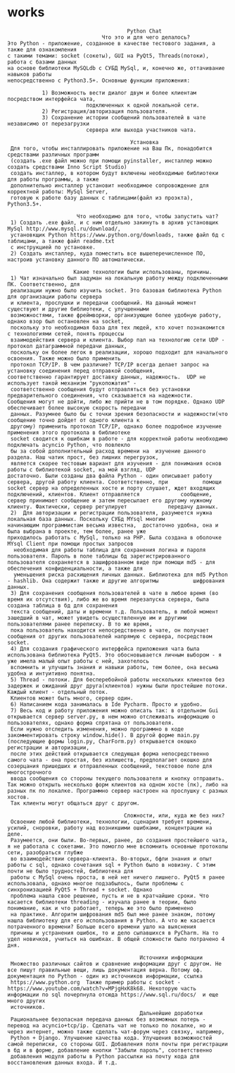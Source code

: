 # works

                                          Python Chat
                                  Что это и для чего делалось?
    Это Python - приложение, созданное в качестве тестового задания, а также для ознакомления 
    с такими темами: socket (сокеты), GUI на PyQt5, Threads(потоки), работа с базами данных 
    на основе библиотеки MySQLdb с СУБД MySql, и, конечно же, оттачивание навыков работы 
    непосредственно с Python3.5+. Основные функции приложения: 
    
               1) Возможность вести диалог двум и более клиентам посредством интерфейса чата, 
                             подключенных к одной локальной сети. 
               2) Регистрация/авторизация пользователя.
               3) Сохранение истории сообщений пользователей в чате независимо от перезагрузки 
                             сервера или выхода участников чата.
                            
                                           Установка
     Для того, чтобы инсталлировать приложение на Ваш Пк, понадобится средствами различных программ 
     (создать .exe файл можно при помощи pyinstaller, инсталлер можно создать средствами Inno Script Studio) 
     создать инсталлер, в котором будут включены необходимые библиотеки для работы программы, а также 
     дополнительно инсталлер установит необходимое сопровождение для корректной работы: MySql Server, 
     готовую к работе базу данных с таблицами(файл из проэкта), Python3.5+. 
     
                          Что необходимо для того, чтобы запустить чат?
     1) Создать .exe файл, и с ним отдельно закинуть в архив установщик MySql http://www.mysql.ru/download/,
     установкщик Python https://www.python.org/downloads, также файл бд с таблицами, а также файл readme.txt
     с инструкцией по установке. 
     2) Создать инсталлер, куда поместить все вышеперечисленное ПО, настроив установку данного ПО автоматически.
     
                         Какие технологии были использованы, причины. 
     1) Чат изначально был задуман на локальную работу между подключенными ПК. Соответственно, для 
     реализации нужно было изучить socket. Это базовая библиотека Python для организации работы сервера 
     и клиента, прослушки и передачи сообщений. На данный момент существуют и другие библиотеки, с улучшенными 
     возможностями, также фреймворки, организующие более удобную работу, однако взор был остановлен на socket, 
     поскольку это необходимая база для тех людей, кто хочет познакомится с технологиями сетей, понять процессы 
     взаимодействия сервера и клиента. Выбор пал на технологию сети UDP - протокол датаграммной передачи данных, 
     поскольку он более легок в реализации, хорошо подходит для начального освоения. Также можно было применить 
     протокол TCP/IP. В чем различие? TCP/IP всегда делает запрос на установку соединения перед отправкой сообщения,                  соответственно гарантирует доставку данных, надежность.  UDP не использует такой механизм "рукопожатия" -          
     соответственно сообщения будут отправляться без установки предварительного соединения, что сказывается на надежности.             Сообщения могут не дойти, либо же прийти не в том порядке. Однако UDP обеспечивает более высокую скорость передачи 
     данных. Разумнее было бы с точки зрения безопасности и надежности(что сообщение точно дойдет от одного клиента к 
     другому) применить протокол TCP/IP, однако более подробное изучение применения этого протокола в библиотеке 
     socket сводится к ошибкам в работе - для корректной работы необходимо подключать acyncio Python, что повлекло 
     бы за собой дополнительный расход времени на  изучение данного раздела. Наш чатик прост, без лишних перегрузок, 
     является скорее тестовым вариант для изучения - для понимания основ работы с библиотекой socket, на мой взгляд, UDP               достаточно. Были созданы два файла Python - один описывает работу сервера, другой работу клиента. Соответственно, при           помощи socket сервер на определенных хосте и порту слушает, ждет входящих подключений, клиентов. Клиент отправляется             сообщение, сервер принимает сообщение и затем пересылает его другому нужному клиенту. Фактически, сервер регулирует             передачу данных.
     2)  Для авторизации и регистрации пользователя, разумеется нужна локальная база данных. Поскольку СУБд MYsql многим               начинающим программистам весьма известна,  достаточно удобна, она и была выбрана в проекте, тем более, ранее уже                 приходилось работать с MySql, только на PHP. Была создана в оболочке MYsql Client при помощи простых запросов 
      необходимая для работы таблица для сохранения логина и пароля пользователя. Пароль в поле таблицы бд зарегистрированного         пользователя сохраняется в зашифрованном виде при помощи md5 - для обеспечения конфиденциальности, а также для 
      уменьшения риска расхищения личных данных. Библиотека для md5 Python - hashlib. Она содержит также и другие алгоритмы           шифрования данных. 
     3) Для сохранения сообщения пользователей в чате в любое время (во время их отсутствия), либо же во время перезапуска сервера, была создана таблица в бд для сохранения
     текста сообщений, даты и времени т.д. Пользователь, в любой момент зашедший в чат, может увидеть осуществленную им и другими пользователями ранее переписку. В то же время,
     пока пользователь находится непосредственно в чате, он получает сообщения от других пользователей напрямую с сервера, посредством socket. 
     4) Для создания графического интерфейса приложения чата была использована библиотека PyQt5. Это обосновывается личным выбором - я уже имела малый опыт работы с ней, захотелось
     вспомнить и улучшить знания и навыки работы, тем более, она весьма удобна и интуитивно понятна. 
     5) Thread - потоки. Для бесперебойной работы нескольких клиентов без задержек и ожиданий друг друга(клиентов) нужны были простейшие потоки. Каждый клиент - отдельный поток.
     Клиентов может быть много, сервер один. 
     6) Написанием кода занималась в Ide Pycharm. Просто и удобно. 
     7) Весь код и работу приложения можно описать так: в отдельном Gui открывается сервер server.py, в нем можно отслеживать информацию о пользователях, однако форма спрятана от пользователя. 
     Если нужно отследить изменения, можно программно в коде закомментировать строку window.hide(). В другой форме main.py (последующие формы login.py, CharForm.py) открывается окошко регистрации и авторизации, 
     после этих действий открывается следующая форма непосредственно самого чата - она простая, без излишеств, предполагает окошко для созерцания пришедших и отправленных сообщений, текстовое поле для многострочного 
     ввода сообщения со стороны текущего пользователя и кнопку отправить. Так можно открыть несколько форм клиентов на одном хосте (пк), либо на разных пк по локалке. Программно сервер настроен на прослушку с разных хостов.
     Так клиенты могут общаться друг с другом. 
     
                                         Сложности, или, куда же без них?
     Освоение любой библиотеки, технологии, сценария требует времени, усилий, сноровки, работу над возникшими ошибками, концентрации на деле. 
     Разумеется, они были. Во-первых, ранее, до создания простейшего чата, я не работала с сокетами. Это помогло мне вспомнить основные протоколы сети, разобраться глубже
     во взаимодействии сервера-клиента. Во-вторых, бфли знания и опыт работы с sql, однако сочетания sql + Python было в новизну. С этим почти не было трудностей, библиотека для
     работы с MySql очень проста, в ней нет ничего лишнего. PyQt5 я ранее использовала, однако многое подзабылось, были проблемы с синхронизацией PyQt5 + Thread + socket. Однако 
     проблема нашла свое решение, пусть и не в кратчайшие сроки. Что касается библиотеки threading - изучала ранее в теории, было понимание, как и что работает, теперь же это было применено
     на практике. Алгоритм шифрования md5 был мне ранее знаком, потому нашла библиотеку для его использования в Python. А что же касается потраченного времени? Больше всего времени ушло на выяснения
     причины и устранения ошибок, то и дело сыпавшихся в PyCharm. На то удел новичков, учиться на ошибках. В общей сложности было потрачено 4 дня. 
     
                                              Источники информации
     Множество различных сайтов и сравнение информации друг с другом. Не все пишут правильные вещи, лишь документация верна. Потому оф. документация по Python - один из источников информации, ссылка
     https://www.python.org  Также пример работы с socket - https://www.youtube.com/watch?v=MPjgHxK8k68. Некоторую часть информации по sql почерпнула отсюда https://www.sql.ru/docs/  и еще много других 
     источников. 
                                              Дальнейшие доработки
     Рациональнее безопасная передача данных без возможных потерь - перевод на acyncio+tcp/ip. Сделать чат не только по локалке, но и через интернет, можно также сделать чат-форум через связку, например, 
     Python + Django. Улучшение качества кода. Улучшения возможностей самой переписки, со стороны GUI. Добавления поля почты при регистрации в бд и в форме, добавление кнопки "Забыли пароль", соответственно 
     добавления модуля работы в Python рассылки на почту кода для восстановления данных входа. И т.д.
                                              
                                             

